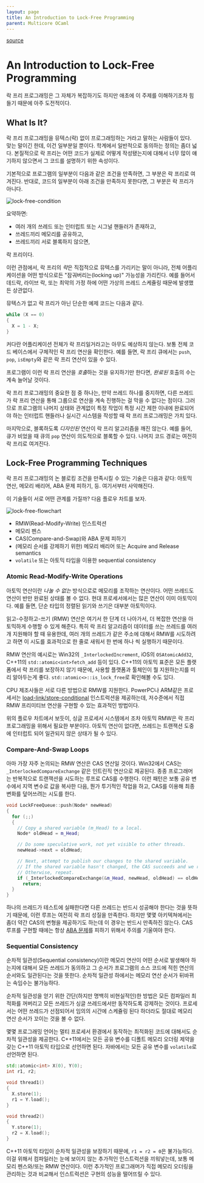 ```yaml
---
layout: page
title: An Introduction to Lock-Free Programming
parent: Multicore OCaml
---
```


[source](https://preshing.com/20120612/an-introduction-to-lock-free-programming/#sequential-consistency)

# An Introduction to Lock-Free Programming
 락 프리 프로그래밍은 그 자체가 복잡하기도 하지만 애초에 이 주제를
 이해하기조차 힘들기 때문에 아주 도전적이다.

## What Is It?
 락 프리 프로그래밍을 뮤텍스(락) 없이 프로그래밍하는 거라고 말하는
 사람들이 있다. 맞는 말이긴 한데, 이건 일부분일 뿐이다. 학계에서
 일반적으로 동의하는 정의는 좀더 넓다. 본질적으로 락 프리는 어떤
 코드가 실제로 어떻게 작성됐는지에 대해서 너무 많이 얘기하지 않으면서
 그 코드를 설명하기 위한 속성이다.

 기본적으로 프로그램의 일부분이 다음과 같은 조건을 만족하면, 그 부분은
 락 프리로 여겨진다. 반대로, 코드의 일부분이 아래 조건을 만족하지
 못한다면, 그 부분은 락 프리가 아니다.

![lock-free-condition](https://preshing.com/images/its-lock-free.png)

 요약하면:
  - 여러 개의 쓰레드 또는 인터럽트 또는 시그널 핸들러가 존재하고,
  - 쓰레드끼리 메모리를 공유하고,
  - 쓰레드끼리 서로 블록하지 않으면,

 락 프리이다.

 이런 관점에서, 락 프리의 *락*은 직접적으로 뮤텍스를 가리키는 말이
 아니라, 전체 어플리케이션을 어떤 방식으로든 "잠궈버리는(locking up)"
 가능성을 가리킨다. 예를 들어서 데드락, 라이브 락, 또는 최악의 가정
 하에 어떤 가상의 쓰레드 스케쥴링 때문에 발생했든 상관없다.

 뮤텍스가 없고 락 프리가 아닌 단순한 예제 코드는 다음과 같다.

```c++
while (X == 0)
{
  X = 1 - X;
}
```

 커다란 어플리케이션 전체가 락 프리일거라고는 아무도 예상하지
 않는다. 보통 전체 코드 베이스에서 구체적인 락 프리 연산을
 확인한다. 예를 들면, 락 프리 큐에서는 `push`, `pop`, `isEmpty`와 같은
 락 프리 연산이 있을 수 있다.

 프로그램이 이런 락 프리 연산을 *호출*하는 것을 유지하기만 한다면,
 *완료된* 호출의 수는 계속 늘어날 것이다.

 락 프리 프로그래밍의 중요한 점 중 하나는, 만약 쓰레드 하나를
 중지하면, 다른 쓰레드가 락 프리 연산을 통해 그룹으로 연산을 계속
 진행하는 걸 막을 수 없다는 점이다. 그러므로 프로그램의 나머지 상태와
 관계없이 특정 작업이 특정 시간 제한 이내에 완료되어야 하는 인터럽트
 핸들러나 실시간 시스템을 작성할 때 락 프리 프로그래밍은 가치 있다.

 마지막으로, 블록하도록 *디자인된* 연산이 락 프리 알고리즘을 깨진
 않는다. 예를 들어, 큐가 비었을 때 큐의 `pop` 연산이 의도적으로 블록할
 수 있다. 나머지 코드 경로는 여전히 락 프리로 여겨진다.

## Lock-Free Programming Techniques
 락 프리 프로그래밍의 논 블로킹 조건을 만족시킬 수 있는 기술은 다음과
 같다: 아토믹 연산, 메모리 배리어, ABA 문제 피하기, 등. 여기서부터
 사악해진다.

 이 기술들이 서로 어떤 관계를 가질까? 다음 플로우 차트를 보자.

![lock-free-flowchart](https://preshing.com/images/techniques.png)

 - RMW(Read-Modify-Write) 인스트럭션
 - 메모리 펜스
 - CAS(Compare-and-Swap)와 ABA 문제 피하기
 - (메모리 순서를 강제하기 위한) 메모리 배리어 또는 Acquire and Release semantics
 - `volatile` 또는 아토믹 타입을 이용한 sequential consistency

### Atomic Read-Modify-Write Operations
 아토믹 연산이란 *나눌 수 없는* 방식으로로 메모리를 조작하는
 연산이다. 어떤 쓰레드도 연산이 반만 완료된 상태를 볼 수 없다. 현대
 프로세서에서는 많은 연산이 이미 아토믹이다. 예를 들면, 단순 타입의
 정렬된 읽기와 쓰기은 대부분 아토믹이다.

 읽고-수정하고-쓰기 (RMW) 연산은 여기서 한 단계 더 나아가서, 더 복잡한
 연산을 아토믹하게 수행할 수 있게 해준다. 특히 락 프리 알고리즘이
 데이터를 쓰는 쓰레드를 여러 개 지원해야 할 때 유용한데, 여러 개의
 쓰레드가 같은 주소에 대해서 RMW를 시도하려고 하면 이 시도를
 효과적으로 한 줄로 새워서 한 번에 하나 씩 실행하기 때문이다.

 RMW 연산의 예시로는 Win32의 `_InterlockedIncrement`, iOS의
 `OSAtomicAdd32`, C++11의 `std::atomic<int>fetch_add` 등이
 있다. C++11의 아토믹 표준은 모든 플랫폼에서 락 프리를 보장하지 않기
 때문에, 사용할 플랫폼과 툴체인이 뭘 지원하는지를 미리 알아두는게
 좋다. `std::atomic<>::is_lock_free`로 확인해볼 수도 있다.

 CPU 제조사들은 서로 다른 방법으로 RMW를 지원한다. PowerPC나 ARM같은
 프로세서는
 [load-link/store-conditional](https://en.wikipedia.org/wiki/Load-link/store-conditional)
 인스트럭션을 제공하는데, 저수준에서 직접 RMW 프리미티브 연산을 구현할
 수 있는 효과적인 방법이다.

 위의 플로우 차트에서 보듯이, 싱글 프로세서 시스템에서 조차 아토믹
 RMW은 락 프리 프로그래밍을 위해서 필요한 부분이다. 아토믹 연산이
 없다면, 쓰레드는 트랜잭션 도중에 인터럽트 되어 일관되지 않은 상태가
 될 수 있다.

### Compare-And-Swap Loops
 아마 가장 자주 논의되는 RMW 연산은 CAS 연산일 것이다. Win32에서 CAS는
 `_InterlockedCompareExchange` 같은 인트린직 연산으로 제공된다. 종종
 프로그래머는 반복적으로 트랜잭션을 시도하는 루프로 CAS를
 수행한다. 이런 패턴은 보통 공유 변수에서 지역 변수로 값을 복사한
 다음, 뭔가 투기적인 작업을 하고, CAS를 이용해 최종 변화를 덮어쓰려는
 시도를 한다.

```c++
void LockFreeQueue::push(Node* newHead)
{
  for (;;)
  {
    // Copy a shared variable (m_Head) to a local.
    Node* oldHead = m_Head;

    // Do some speculative work, not yet visible to other threads.
    newHead->next = oldHead;

    // Next, attempt to publish our changes to the shared variable.
    // If the shared variable hasn't changed, the CAS succeeds and we return.
    // Otherwise, repeat.
    if (_InterlockedCompareExchange(&m_Head, newHead, oldHead) == oldHead)
      return;
  }
}
```

 하나의 쓰레드가 테스트에 실패한다면 다른 쓰레드는 반드시 성공해야
 한다는 것을 뜻하기 때문에, 이런 루프는 여전히 락 프리 성질을
 만족한다. 하지만 몇몇 아키텍쳐에서는 좀더 약간 CAS의 변형을
 제공하기도 하는데 이 경우는 반드시 만족하진 않는다. CAS 루프를 구현할
 때에는 항상 [ABA 문제](https://en.wikipedia.org/wiki/ABA_problem)를
 피하기 위해서 주의를 기울여야 한다.


### Sequential Consistency
 순차적 일관성(Sequential consistency)이란 메모리 연산이 어떤 순서로
 발생해야 하는지에 대해서 모든 쓰레드가 동의하고 그 순서가 프로그램의
 소스 코드에 적힌 연산의 순서와도 일관된다는 것을 뜻한다. 순차적
 일관성 하에서는 메모리 연산 순서가 뒤바뀌는 속임수는 불가능하다.

 순차적 일관성을 얻기 위한 간단(하지만 명백히 비현실적인)한 방법은
 모든 컴파일러 최적화를 꺼버리고 모든 쓰레드가 싱글 쓰레드에서만
 동작하도록 강제하는 것이다. 프로세서는 어떤 쓰레드가 선점되어서
 임의의 시간에 스케쥴링 된다 하더라도 절대로 메모리 연산 순서가 꼬이는
 것을 볼 수 없다.

 몇몇 프로그래밍 언어는 멀티 프로세서 환경에서 동작하는 최적화된
 코드에 대해서도 순차적 일관성을 제공한다. C++11에서는 모든 공유
 변수를 디폴트 메모리 오더링 제약을 갖는 C++11 아토믹 타입으로
 선언하면 된다. 자바에서는 모든 공유 변수를 `volatile`로 선언하면
 된다.

```c++
std::atomic<int> X(0), Y(0);
int r1, r2;

void thread1()
{
  X.store(1);
  r1 = Y.load();
}

void thread2()
{
  Y.store(1);
  r2 = X.load();
}
```

 C++11 아토믹 타입이 순차적 일관성을 보장하기 때문에, `r1 = r2 = 0`은
 불가능하다. 이걸 위해서 컴파일러는 눈에 보이지 않는 추가적인
 인스트럭션을 끼워넣는데, 보통 메모리 펜스와/또는 RMW 연산이다. 이런
 추가적인 프로그래머가 직접 메모리 오더링을 관리하는 것과 비교해서
 인스트럭션은 구현의 성능을 떨어뜨릴 수 있다.
